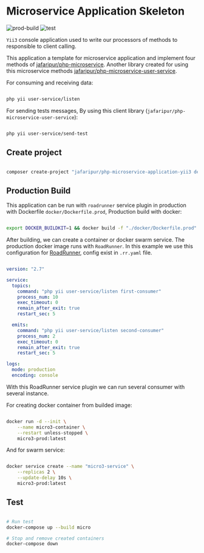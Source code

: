 # Microservice Application Skeleton

![prod-build](https://github.com/jafaripur/php-microservice-application-yii3/actions/workflows/build-prod.yml/badge.svg)
![test](https://github.com/jafaripur/php-microservice-application-yii3/actions/workflows/run-test.yml/badge.svg)

`Yii3` console application used to write our processors of methods to responsible to client calling.

This application a template for microservice application and implement four methods of [jafaripur/php-microservice](https://github.com/jafaripur/php-microservice). Another library created for using this microservice methods [jafaripur/php-microservice-user-service](https://github.com/jafaripur/php-microservice-user-service).

For consuming and receiving data:

```bash

php yii user-service/listen

```

For sending tests messages, By using this client library (`jafaripur/php-microservice-user-service`):

```bash

php yii user-service/send-test

```

## Create project

```bash

composer create-project "jafaripur/php-microservice-application-yii3 dev-master" micro3

```

## Production Build

This application can be run with `roadrunner` service plugin in production with Dockerfile `docker/Dockerfile.prod`, Production build with docker:

```bash

export DOCKER_BUILDKIT=1 && docker build -f "./docker/Dockerfile.prod" -t "micro3-prod:latest" .

```

After building, we can create a container or docker swarm service. The production docker image runs with `RoadRunner`. In this example we use this configuration for [RoadRunner](https://github.com/roadrunner-server/roadrunner), config exist in `.rr.yaml` file.

```yml

version: "2.7"

service:
  topics:
    command: "php yii user-service/listen first-consumer"
    process_num: 10
    exec_timeout: 0
    remain_after_exit: true
    restart_sec: 5

  emits:
    command: "php yii user-service/listen second-consumer"
    process_num: 2
    exec_timeout: 0
    remain_after_exit: true
    restart_sec: 5

logs:
  mode: production
  encoding: console

```

With this RoadRunner service plugin we can run several consumer with several instance.

For creating docker container from builded image:

```bash

docker run -d --init \
    --name micro3-container \
    --restart unless-stopped \
    micro3-prod:latest

```

And for swarm service:

```bash

docker service create --name "micro3-service" \
    --replicas 2 \
    --update-delay 10s \
    micro3-prod:latest

```

## Test

```bash

# Run test
docker-compose up --build micro

# Stop and remove created containers
docker-compose down

```